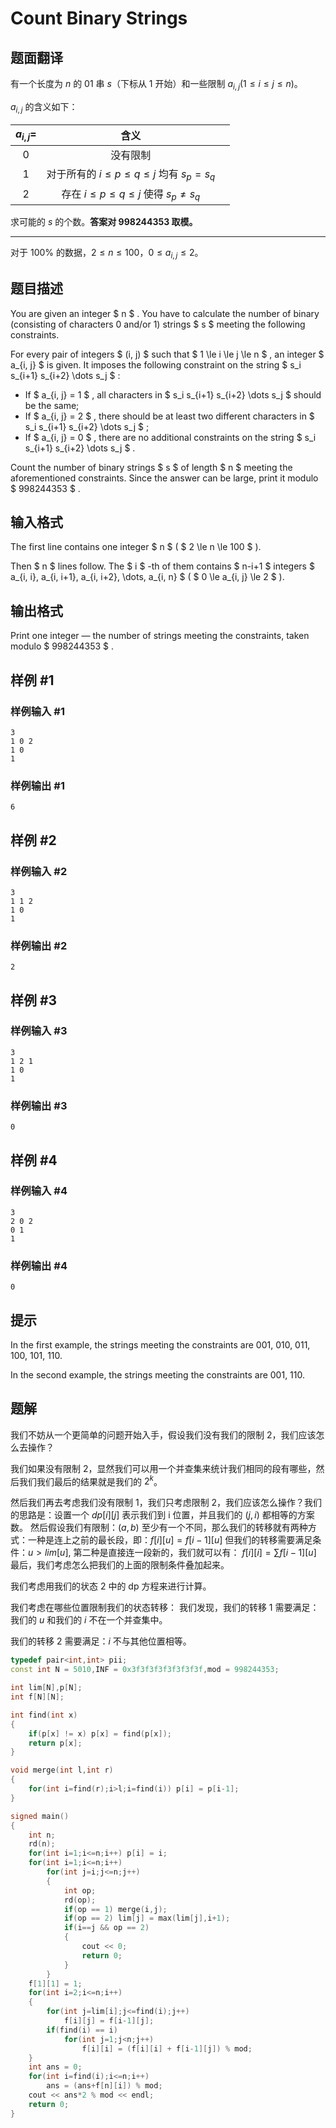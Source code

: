 # Count Binary Strings

## 题面翻译

有一个长度为 $n$ 的 01 串 $s$（下标从 $1$ 开始）和一些限制 $a_{i,j}(1 \le i \le j \le n)$。

$a_{i,j}$ 的含义如下：

| $a_{i,j}=$ |                     含义                     |     |
| :--------: | :----------------------------------------: | --- |
|    $0$     |                    没有限制                    |     |
|    $1$     |  对于所有的 $i \le p \le q \le j$ 均有 $s_p=s_q$  |     |
|    $2$     | 存在 $i \le p \le q \le j$ 使得 $s_p \neq s_q$ |     |

求可能的 $s$ 的个数。**答案对 $998244353$ 取模。**

------------

对于 $100\%$ 的数据，$2 \le n \le 100$，$0 \le a_{i,j} \le 2$。

## 题目描述

You are given an integer $ n $ . You have to calculate the number of binary (consisting of characters 0 and/or 1) strings $ s $ meeting the following constraints.

For every pair of integers $ (i, j) $ such that $ 1 \le i \le j \le n $ , an integer $ a_{i, j} $ is given. It imposes the following constraint on the string $ s_i s_{i+1} s_{i+2} \dots s_j $ :

- If $ a_{i, j} = 1 $ , all characters in $ s_i s_{i+1} s_{i+2} \dots s_j $ should be the same;
- If $ a_{i, j} = 2 $ , there should be at least two different characters in $ s_i s_{i+1} s_{i+2} \dots s_j $ ;
- If $ a_{i, j} = 0 $ , there are no additional constraints on the string $ s_i s_{i+1} s_{i+2} \dots s_j $ .

Count the number of binary strings $ s $ of length $ n $ meeting the aforementioned constraints. Since the answer can be large, print it modulo $ 998244353 $ .

## 输入格式

The first line contains one integer $ n $ ( $ 2 \le n \le 100 $ ).

Then $ n $ lines follow. The $ i $ -th of them contains $ n-i+1 $ integers $ a_{i, i}, a_{i, i+1}, a_{i, i+2}, \dots, a_{i, n} $ ( $ 0 \le a_{i, j} \le 2 $ ).

## 输出格式

Print one integer — the number of strings meeting the constraints, taken modulo $ 998244353 $ .

## 样例 #1

### 样例输入 #1

```
3
1 0 2
1 0
1
```

### 样例输出 #1

```
6
```

## 样例 #2

### 样例输入 #2

```
3
1 1 2
1 0
1
```

### 样例输出 #2

```
2
```

## 样例 #3

### 样例输入 #3

```
3
1 2 1
1 0
1
```

### 样例输出 #3

```
0
```

## 样例 #4

### 样例输入 #4

```
3
2 0 2
0 1
1
```

### 样例输出 #4

```
0
```

## 提示

In the first example, the strings meeting the constraints are 001, 010, 011, 100, 101, 110.

In the second example, the strings meeting the constraints are 001, 110.

## 题解
我们不妨从一个更简单的问题开始入手，假设我们没有我们的限制 2，我们应该怎么去操作？

我们如果没有限制 2，显然我们可以用一个并查集来统计我们相同的段有哪些，然后我们我们最后的结果就是我们的 $2^k$。

然后我们再去考虑我们没有限制 1，我们只考虑限制 2，我们应该怎么操作？我们的思路是：设置一个 $dp[i][j]$ 表示我们到 i 位置，并且我们的 $(j,i)$ 都相等的方案数。
然后假设我们有限制：$(a,b)$ 至少有一个不同，那么我们的转移就有两种方式：一种是连上之前的最长段，即：$f[i][u]=f[i-1][u]$ 但我们的转移需要满足条件：$u>lim[u]$,
第二种是直接连一段新的，我们就可以有：
$f[i][i]=\sum f[i-1][u]$
最后，我们考虑怎么把我们的上面的限制条件叠加起来。

我们考虑用我们的状态 2 中的 dp 方程来进行计算。

我们考虑在哪些位置限制我们的状态转移：
我们发现，我们的转移 1 需要满足：我们的 $u$ 和我们的 $i$ 不在一个并查集中。

我们的转移 2 需要满足：$i$ 不与其他位置相等。



```cpp
typedef pair<int,int> pii;
const int N = 5010,INF = 0x3f3f3f3f3f3f3f3f,mod = 998244353;

int lim[N],p[N];
int f[N][N];

int find(int x)
{
	if(p[x] != x) p[x] = find(p[x]);
	return p[x];
}

void merge(int l,int r)
{
	for(int i=find(r);i>l;i=find(i)) p[i] = p[i-1];
}

signed main()
{
	int n;
	rd(n);
	for(int i=1;i<=n;i++) p[i] = i;
	for(int i=1;i<=n;i++)
		for(int j=i;j<=n;j++)
		{
			int op;
			rd(op);
			if(op == 1)	merge(i,j);
			if(op == 2) lim[j] = max(lim[j],i+1);
			if(i==j && op == 2)
			{
				cout << 0;
				return 0;
			}
		}
	f[1][1] = 1;
	for(int i=2;i<=n;i++)
	{
		for(int j=lim[i];j<=find(i);j++)
			f[i][j] = f[i-1][j];
		if(find(i) == i)
			for(int j=1;j<n;j++) 
				f[i][i] = (f[i][i] + f[i-1][j]) % mod;
	}
	int ans = 0;
	for(int i=find(i);i<=n;i++)
		ans = (ans+f[n][i]) % mod;
	cout << ans*2 % mod << endl;
	return 0;
}
```